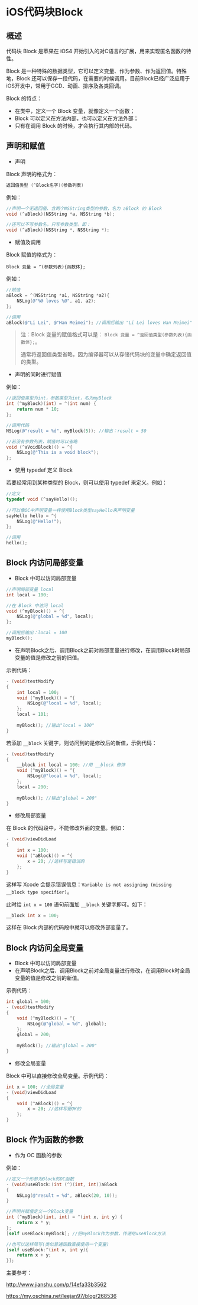 # iOS代码块Block

## 概述

代码块 Block 是苹果在 iOS4 开始引入的对C语言的扩展，用来实现匿名函数的特性。

Block 是一种特殊的数据类型，它可以定义变量、作为参数、作为返回值。特殊地，Block 还可以保存一段代码，在需要的时候调用。目前Block已经广泛应用于iOS开发中，常用于GCD、动画、排序及各类回调。

Block 的特点：

- 在类中，定义一个 Block 变量，就像定义一个函数；
- Block 可以定义在方法内部，也可以定义在方法外部；
- 只有在调用 Block 的时候，才会执行其内部的代码。

## 声明和赋值

- 声明

Block 声明的格式为：

```objective-c
返回值类型 (^Block名字)(参数列表)
```

例如：

```objective-c
//声明一个无返回值、含两个NSString类型的参数，名为 aBlock 的 Block
void (^aBlock)(NSString *a, NSString *b);

//还可以不写参数名，只写参数类型。即：
void (^aBlock)(NSString *, NSString *);
```

- 赋值及调用

Block 赋值的格式为：

```
Block 变量 = ^(参数列表){函数体};
```

例如：

```objective-c
//赋值
aBlock = ^(NSString *a1, NSString *a2){
	NSLog(@"%@ loves %@", a1, a2);
};

//调用
aBlock(@"Li Lei", @"Han Meimei"); //调用后输出 "Li Lei loves Han Meimei"
```

> 注：Block 变量的赋值格式可以是： `Block 变量 = ^返回值类型(参数列表){函数体};`。
>
> 通常将返回值类型省略，因为编译器可以从存储代码块的变量中确定返回值的类型。

- 声明的同时进行赋值

例如：

```objective-c
//返回值类型为int，参数类型为int，名为myBlock
int (^myBlock)(int) = ^(int num) {
	return num * 10;
};

//调用代码
NSLog(@"result = %d", myBlock(5)); //输出：result = 50

//若没有参数列表，赋值时可以省略
void (^aVoidBlock)() = ^{
	NSLog(@"This is a void block");
};
```

- 使用 typedef 定义 Block

若要经常用到某种类型的 Block，则可以使用 typedef 来定义。例如：

```objective-c
//定义
typedef void (^sayHello)();
    
//可以像OC中声明变量一样使用Block类型sayHello来声明变量
sayHello hello = ^{
	NSLog(@"Hello!");
};

//调用
hello();
```

## Block 内访问局部变量

- Block 中可以访问局部变量

```objective-c
//声明局部变量 local
int local = 100;

//在 Block 中访问 local
void (^myBlock)() = ^{
	NSLog(@"global = %d", local);
};

//调用后输出：local = 100
myBlock(); 
```

- 在声明Block之后、调用Block之前对局部变量进行修改，在调用Block时局部变量的值是修改之前的旧值。

示例代码：

```objective-c
- (void)testModify
{
    int local = 100;
    void (^myBlock)() = ^{
        NSLog(@"local = %d", local);
    };
    local = 101;
  
    myBlock(); //输出"local = 100"
}
```

若添加 `__block` 关键字，则访问到的是修改后的新值，示例代码：

```objective-c
- (void)testModify
{
    __block int local = 100; //用 __block 修饰
    void (^myBlock)() = ^{
        NSLog(@"local = %d", local);
    };
    local = 200;
  
    myBlock(); //输出"global = 200"
}
```

- 修改局部变量

在 Block 的代码段中，不能修改外面的变量。例如：

```objective-c
- (void)viewDidLoad
{
	int x = 100;
  	void (^aBlock)() = ^{
		x = 20; //这样写是错误的
  	};
}
```

这样写 Xcode 会提示错误信息：`Variable is not assigning (missing __block type specifier)`。

此时给 `int x = 100` 语句前面加 `__block` 关键字即可。如下：

```objective-c
__block int x = 100;
```

这样在 Block 内部的代码段中就可以修改外部变量了。

## Block 内访问全局变量

- Block 中可以访问局部变量
- 在声明Block之后、调用Block之前对全局变量进行修改，在调用Block时全局变量的值是修改之前的新值。

示例代码：

```objective-c
int global = 100;
- (void)testModify
{
    void (^myBlock)() = ^{
        NSLog(@"global = %d", global);
    };
    global = 200;
  
    myBlock(); //输出"global = 200"
}
```

- 修改全局变量

Block 中可以直接修改全局变量。示例代码：

```objective-c
int x = 100; //全局变量
- (void)viewDidLoad
{
  	void (^aBlock)() = ^{
		x = 20; //这样写是OK的
  	};
}
```

## Block 作为函数的参数

- 作为 OC 函数的参数

例如：

```objective-c
//定义一个形参为Block的OC函数
- (void)useBlock:(int (^)(int, int))aBlock
{
    NSLog(@"result = %d", aBlock(20, 10));
}

//声明并赋值定义一个Block变量
int (^myBlock)(int, int) = ^(int x, int y) {
	return x * y;
};
[self useBlock:myBlock]; //把myBlock作为参数，传递给useBlock方法

//也可以这样简写(类似普通函数直接使用一个变量)
[self useBlock:^(int x, int y){
	return x + y;
}];
```





主要参考：

http://www.jianshu.com/p/14efa33b3562

https://my.oschina.net/leejan97/blog/268536